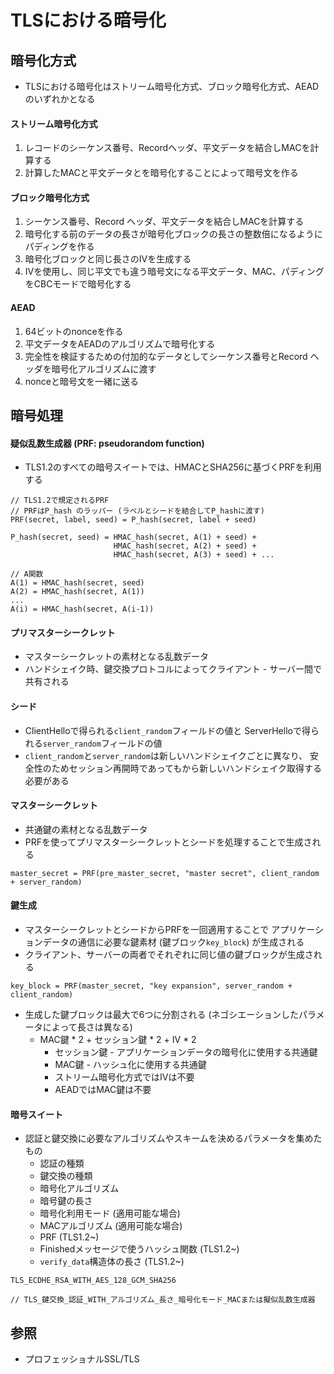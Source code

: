 # TLSにおける暗号化
## 暗号化方式
- TLSにおける暗号化はストリーム暗号化方式、ブロック暗号化方式、AEADのいずれかとなる

#### ストリーム暗号化方式
1. レコードのシーケンス番号、Recordヘッダ、平文データを結合しMACを計算する
2. 計算したMACと平文データとを暗号化することによって暗号文を作る

#### ブロック暗号化方式
1. シーケンス番号、Record ヘッダ、平文データを結合しMACを計算する
2. 暗号化する前のデータの長さが暗号化ブロックの長さの整数倍になるようにパディングを作る
3. 暗号化ブロックと同じ長さのIVを生成する
4. IVを使用し、同じ平文でも違う暗号文になる平文データ、MAC、パディングをCBCモードで暗号化する

#### AEAD
1. 64ビットのnonceを作る
2. 平文データをAEADのアルゴリズムで暗号化する
3. 完全性を検証するための付加的なデータとしてシーケンス番号とRecord ヘッダを暗号化アルゴリズムに渡す
3. nonceと暗号文を一緒に送る

## 暗号処理
#### 疑似乱数生成器 (PRF: pseudorandom function)
- TLS1.2のすべての暗号スイートでは、HMACとSHA256に基づくPRFを利用する

```
// TLS1.2で規定されるPRF
// PRFはP_hash のラッパー (ラベルとシードを結合してP_hashに渡す)
PRF(secret, label, seed) = P_hash(secret, label + seed)

P_hash(secret, seed) = HMAC_hash(secret, A(1) + seed) +
                       HMAC_hash(secret, A(2) + seed) +
                       HMAC_hash(secret, A(3) + seed) + ...

// A関数
A(1) = HMAC_hash(secret, seed)
A(2) = HMAC_hash(secret, A(1))
...
A(i) = HMAC_hash(secret, A(i-1))
```

#### プリマスターシークレット
- マスターシークレットの素材となる乱数データ
- ハンドシェイク時、鍵交換プロトコルによってクライアント - サーバー間で共有される

#### シード
- ClientHelloで得られる`client_random`フィールドの値と
  ServerHelloで得られる`server_random`フィールドの値
- `client_random`と`server_random`は新しいハンドシェイクごとに異なり、
  安全性のためセッション再開時であってもから新しいハンドシェイク取得する必要がある

#### マスターシークレット
- 共通鍵の素材となる乱数データ
- PRFを使ってプリマスターシークレットとシードを処理することで生成される

```
master_secret = PRF(pre_master_secret, "master secret", client_random + server_random)
```

#### 鍵生成
- マスターシークレットとシードからPRFを一回適用することで
  アプリケーションデータの通信に必要な鍵素材 (鍵ブロック`key_block`) が生成される
- クライアント、サーバーの両者でそれぞれに同じ値の鍵ブロックが生成される

```
key_block = PRF(master_secret, "key expansion", server_random + client_random)
```

- 生成した鍵ブロックは最大で6つに分割される (ネゴシエーションしたパラメータによって長さは異なる)
  - MAC鍵 * 2 + セッション鍵 * 2 + IV * 2
    - セッション鍵 - アプリケーションデータの暗号化に使用する共通鍵
    - MAC鍵 - ハッシュ化に使用する共通鍵
    - ストリーム暗号化方式ではIVは不要
    - AEADではMAC鍵は不要

#### 暗号スイート
- 認証と鍵交換に必要なアルゴリズムやスキームを決めるパラメータを集めたもの
  - 認証の種類
  - 鍵交換の種類
  - 暗号化アルゴリズム
  - 暗号鍵の長さ
  - 暗号化利用モード (適用可能な場合)
  - MACアルゴリズム (適用可能な場合)
  - PRF (TLS1.2~)
  - Finishedメッセージで使うハッシュ関数 (TLS1.2~)
  - `verify_data`構造体の長さ (TLS1.2~)

```
TLS_ECDHE_RSA_WITH_AES_128_GCM_SHA256

// TLS_鍵交換_認証_WITH_アルゴリズム_長さ_暗号化モード_MACまたは擬似乱数生成器
```

## 参照
- プロフェッショナルSSL/TLS
